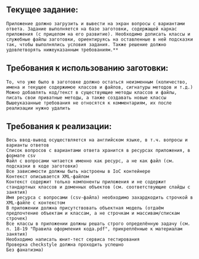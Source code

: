 ## Текущее задание:


    Приложение должно загрузить и вывести на экран вопросы с вариантами ответа. Задание выполняется на базе заготовки, содержащей каркас приложения (с прицелом на его развитие). Необходимо дописать классы и служебные файлы заготовки, ориентируясь на оставленные в ней подсказки так, чтобы выполнялись условия задания. Также решение должно удовлетворять нижеуказанным требованиям.**

## Требования к использованию заготовки:

    То, что уже было в заготовке должно остаться неизменным (количество, имена и текущее содержимое классов и файлов, сигнатуры методов и т.д.)
    Можно добавлять код/текст в существующие методы классов и файлы, писать свои приватные методы, а также создавать новые классы
    Вышеуказанные требования не относятся к комментариям, их после реализации нужно удалить


## Требования к реализации:

    Весь ввод-вывод осуществляется на английском языке, в т.ч. вопросы и варианты ответов
    Список вопросов с вариантами ответа хранится в ресурсах приложения, в формате csv
    Файл с вопросами читается именно как ресурс, а не как файл (см. подсказки в коде заготовки)
    Все зависимости должны быть настроены в IoC контейнере
    Контекст описывается XML-файлом
    Контекст содержит только компоненты приложения и не содержит стандартных классов и доменных объектов (см. соответствующие слайды с занятия)
    Имя ресурса с вопросами (csv-файла) необходимо захардкодить строчкой в XML-файле с контекстом
    В приложении должна присутствовать объектная модель (отдаём предпочтение объектам и классам, а не строчкам и массивам/спискам строчек)
    Все классы в приложении должны решать строго определённую задачу (см. п. 18-19 "Правила оформления кода.pdf", прикреплённые к материалам занятия)
    Необходимо написать юнит-тест сервиса тестирования
    Проверка checkstyle должна проходить успешно
    Без фанатизма)

